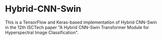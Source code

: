 # Hybrid-CNN-Swin
This is a TensorFlow and Keras-based implementation of Hybrid CNN-Swin in the 12th ISCTech paper "A Hybrid CNN-Swin Transformer Module for Hyperspectral Image Classification".
